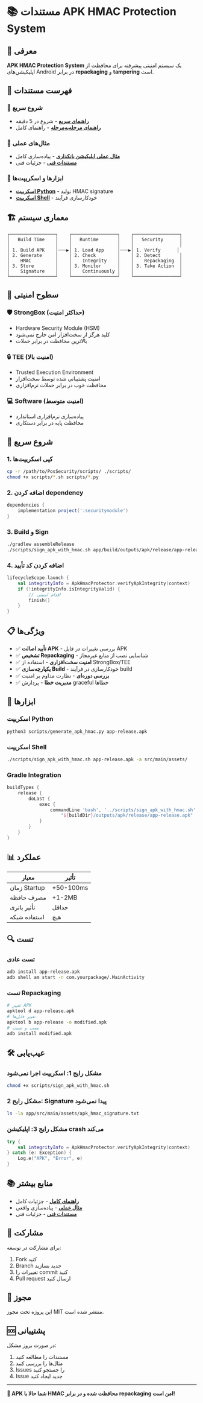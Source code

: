 # 📚 مستندات APK HMAC Protection System

## 🎯 معرفی

**APK HMAC Protection System** یک سیستم امنیتی پیشرفته برای محافظت از اپلیکیشن‌های Android در برابر **repackaging** و **tampering** است.

## 📖 فهرست مستندات

### 🚀 شروع سریع
- **[راهنمای سریع](apk-hmac-quick-start.md)** - شروع در 5 دقیقه
- **[راهنمای مرحله‌به‌مرحله](apk-hmac-step-by-step-guide.md)** - راهنمای کامل

### 📱 مثال‌های عملی
- **[مثال عملی اپلیکیشن بانکداری](apk-hmac-practical-example.md)** - پیاده‌سازی کامل
- **[مستندات فنی](apk-hmac-protection.md)** - جزئیات فنی

### 🔧 ابزارها و اسکریپت‌ها
- **[اسکریپت Python](generate_apk_hmac.py)** - تولید HMAC signature
- **[اسکریپت Shell](sign_apk_with_hmac.sh)** - خودکارسازی فرآیند

## 🏗️ معماری سیستم

```
┌─────────────────┐    ┌─────────────────┐    ┌─────────────────┐
│   Build Time    │    │   Runtime       │    │   Security      │
│                 │    │                 │    │                 │
│ 1. Build APK    │───▶│ 1. Load App     │───▶│ 1. Verify      │
│ 2. Generate     │    │ 2. Check        │    │ 2. Detect       │
│    HMAC         │    │    Integrity    │    │    Repackaging  │
│ 3. Store        │    │ 3. Monitor      │    │ 3. Take Action  │
│    Signature    │    │    Continuously │    │                 │
└─────────────────┘    └─────────────────┘    └─────────────────┘
```

## 🔐 سطوح امنیتی

### 🛡️ StrongBox (حداکثر امنیت)
- Hardware Security Module (HSM)
- کلید هرگز از سخت‌افزار امن خارج نمی‌شود
- بالاترین محافظت در برابر حملات

### 🔒 TEE (امنیت بالا)
- Trusted Execution Environment
- امنیت پشتیبانی شده توسط سخت‌افزار
- محافظت خوب در برابر حملات نرم‌افزاری

### 💻 Software (امنیت متوسط)
- پیاده‌سازی نرم‌افزاری استاندارد
- محافظت پایه در برابر دستکاری

## 🚀 شروع سریع

### 1. کپی اسکریپت‌ها
```bash
cp -r /path/to/PosSecurity/scripts/ ./scripts/
chmod +x scripts/*.sh scripts/*.py
```

### 2. اضافه کردن dependency
```gradle
dependencies {
    implementation project(':securitymodule')
}
```

### 3. Build و Sign
```bash
./gradlew assembleRelease
./scripts/sign_apk_with_hmac.sh app/build/outputs/apk/release/app-release.apk
```

### 4. اضافه کردن کد تأیید
```kotlin
lifecycleScope.launch {
    val integrityInfo = ApkHmacProtector.verifyApkIntegrity(context)
    if (!integrityInfo.isIntegrityValid) {
        // اقدام امنیتی
        finish()
    }
}
```

## 📋 ویژگی‌ها

- ✅ **تأیید اصالت APK** - بررسی تغییرات در فایل APK
- ✅ **تشخیص Repackaging** - شناسایی نصب از منابع غیرمجاز
- ✅ **امنیت سخت‌افزاری** - استفاده از StrongBox/TEE
- ✅ **یکپارچه‌سازی Build** - خودکارسازی در فرآیند build
- ✅ **بررسی دوره‌ای** - نظارت مداوم بر امنیت
- ✅ **مدیریت خطا** - پردازش graceful خطاها

## 🔧 ابزارها

### اسکریپت Python
```bash
python3 scripts/generate_apk_hmac.py app-release.apk
```

### اسکریپت Shell
```bash
./scripts/sign_apk_with_hmac.sh app-release.apk -a src/main/assets/
```

### Gradle Integration
```gradle
buildTypes {
    release {
        doLast {
            exec {
                commandLine 'bash', '../scripts/sign_apk_with_hmac.sh', 
                    "${buildDir}/outputs/apk/release/app-release.apk"
            }
        }
    }
}
```

## 📊 عملکرد

| معیار | تأثیر |
|-------|-------|
| زمان Startup | +50-100ms |
| مصرف حافظه | +1-2MB |
| تأثیر باتری | حداقل |
| استفاده شبکه | هیچ |

## 🔍 تست

### تست عادی
```bash
adb install app-release.apk
adb shell am start -n com.yourpackage/.MainActivity
```

### تست Repackaging
```bash
# تغییر APK
apktool d app-release.apk
# تغییر فایل‌ها
apktool b app-release -o modified.apk
# نصب و تست
adb install modified.apk
```

## 🛠️ عیب‌یابی

### مشکل رایج 1: اسکریپت اجرا نمی‌شود
```bash
chmod +x scripts/sign_apk_with_hmac.sh
```

### مشکل رایج 2: Signature پیدا نمی‌شود
```bash
ls -la app/src/main/assets/apk_hmac_signature.txt
```

### مشکل رایج 3: اپلیکیشن crash می‌کند
```kotlin
try {
    val integrityInfo = ApkHmacProtector.verifyApkIntegrity(context)
} catch (e: Exception) {
    Log.e("APK", "Error", e)
}
```

## 📚 منابع بیشتر

- **[راهنمای کامل](apk-hmac-step-by-step-guide.md)** - جزئیات کامل
- **[مثال عملی](apk-hmac-practical-example.md)** - پیاده‌سازی واقعی
- **[مستندات فنی](apk-hmac-protection.md)** - جزئیات فنی

## 🤝 مشارکت

برای مشارکت در توسعه:
1. Fork کنید
2. Branch جدید بسازید
3. تغییرات را commit کنید
4. Pull request ارسال کنید

## 📄 مجوز

این پروژه تحت مجوز MIT منتشر شده است.

## 🆘 پشتیبانی

در صورت بروز مشکل:
1. مستندات را مطالعه کنید
2. مثال‌ها را بررسی کنید
3. Issues را جستجو کنید
4. Issue جدید ایجاد کنید

---

**🎉 APK شما حالا با HMAC محافظت شده و در برابر repackaging امن است!**
